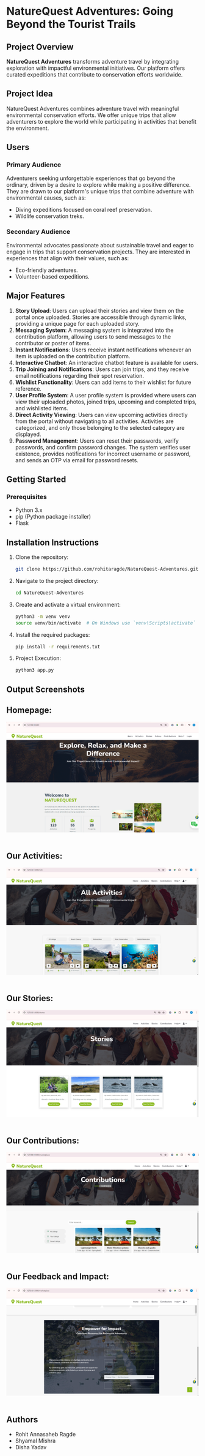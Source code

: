 # NatureQuest Adventures: Going Beyond the Tourist Trails

## Project Overview
**NatureQuest Adventures** transforms adventure travel by integrating exploration with impactful environmental initiatives. Our platform offers curated expeditions that contribute to conservation efforts worldwide.

## Project Idea
NatureQuest Adventures combines adventure travel with meaningful environmental conservation efforts. We offer unique trips that allow adventurers to explore the world while participating in activities that benefit the environment.

## Users
### Primary Audience
Adventurers seeking unforgettable experiences that go beyond the ordinary, driven by a desire to explore while making a positive difference. They are drawn to our platform's unique trips that combine adventure with environmental causes, such as:
- Diving expeditions focused on coral reef preservation.
- Wildlife conservation treks.

### Secondary Audience
Environmental advocates passionate about sustainable travel and eager to engage in trips that support conservation projects. They are interested in experiences that align with their values, such as:
- Eco-friendly adventures.
- Volunteer-based expeditions.

## Major Features
1. **Story Upload**: Users can upload their stories and view them on the portal once uploaded. Stories are accessible through dynamic links, providing a unique page for each uploaded story.
2. **Messaging System**: A messaging system is integrated into the contribution platform, allowing users to send messages to the contributor or poster of items.
3. **Instant Notifications**: Users receive instant notifications whenever an item is uploaded on the contribution platform.
4. **Interactive Chatbot**: An interactive chatbot feature is available for users.
5. **Trip Joining and Notifications**: Users can join trips, and they receive email notifications regarding their spot reservation.
6. **Wishlist Functionality**: Users can add items to their wishlist for future reference.
7. **User Profile System**: A user profile system is provided where users can view their uploaded photos, joined trips, upcoming and completed trips, and wishlisted items.
8. **Direct Activity Viewing**: Users can view upcoming activities directly from the portal without navigating to all activities. Activities are categorized, and only those belonging to the selected category are displayed.
9. **Password Management**: Users can reset their passwords, verify passwords, and confirm password changes. The system verifies user existence, provides notifications for incorrect username or password, and sends an OTP via email for password resets.

## Getting Started

### Prerequisites
- Python 3.x
- pip (Python package installer)
- Flask

## Installation Instructions
1. Clone the repository:
    ```bash
    git clone https://github.com/rohitaragde/NatureQuest-Adventures.git
    ```

2. Navigate to the project directory:
    ```bash
    cd NatureQuest-Adventures
    ```

3. Create and activate a virtual environment:
    ```bash
    python3 -m venv venv
    source venv/bin/activate  # On Windows use `venv\Scripts\activate`
    ```

4. Install the required packages:
    ```bash
    pip install -r requirements.txt
    ```

5. Project Execution:
    ```bash
    python3 app.py
    ```

## Output Screenshots
## Homepage:
![Screenshot 1](https://github.com/rohitaragde/NatureQuest/blob/master/screenshots/UI_Project_screenshot_01.png)
<br>
<br>
## Our Activities:
![Screenshot 2](https://github.com/rohitaragde/NatureQuest/blob/master/screenshots/screenshot_02.png)
<br>
<br>
## Our Stories:
![Screenshot 3](https://github.com/rohitaragde/NatureQuest/blob/master/screenshots/screenshot_03.png)
<br>
<br>
## Our Contributions:
![Screenshot 4](https://github.com/rohitaragde/NatureQuest/blob/master/screenshots/screenshot_04.png)
<br>
<br>
## Our Feedback and Impact:
![Screenshot 5](https://github.com/rohitaragde/NatureQuest/blob/master/screenshots/screenshot_05.png)
<br>
<br>


## Authors
- Rohit Annasaheb Ragde
- Shyamal Mishra
- Disha Yadav
